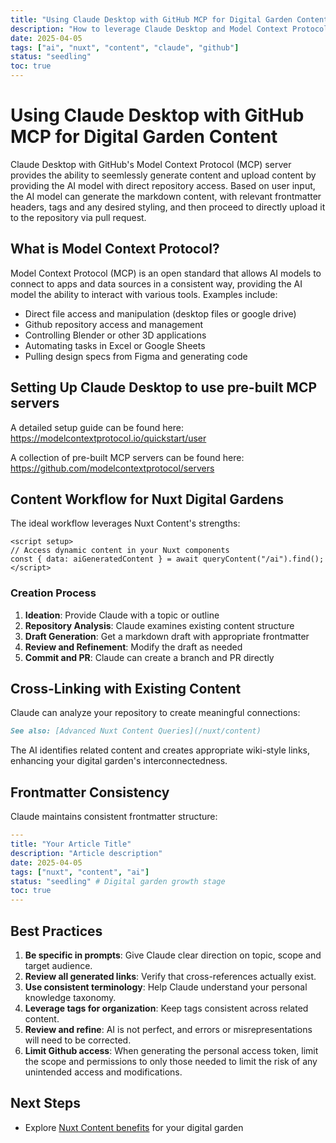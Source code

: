 ```yaml
---
title: "Using Claude Desktop with GitHub MCP for Digital Garden Content"
description: "How to leverage Claude Desktop and Model Context Protocol to automate content creation for Nuxt Content-powered digital gardens"
date: 2025-04-05
tags: ["ai", "nuxt", "content", "claude", "github"]
status: "seedling"
toc: true
---
```


# Using Claude Desktop with GitHub MCP for Digital Garden Content

Claude Desktop with GitHub's Model Context Protocol (MCP) server provides the ability to seemlessly generate content and upload content by providing the AI model with direct repository access. Based on user input, the AI model can generate the markdown content, with relevant frontmatter headers, tags and any desired styling, and then proceed to directly upload it to the repository via pull request.

## What is Model Context Protocol?

Model Context Protocol (MCP) is an open standard that allows AI models to connect to apps and data sources in a consistent way, providing the AI model the ability to interact with various tools. Examples include:

- Direct file access and manipulation (desktop files or google drive)
- Github repository access and management
- Controlling Blender or other 3D applications
- Automating tasks in Excel or Google Sheets
- Pulling design specs from Figma and generating code

## Setting Up Claude Desktop to use pre-built MCP servers

A detailed setup guide can be found here:
https://modelcontextprotocol.io/quickstart/user

A collection of pre-built MCP servers can be found here:
https://github.com/modelcontextprotocol/servers

## Content Workflow for Nuxt Digital Gardens

The ideal workflow leverages Nuxt Content's strengths:

```vue
<script setup>
// Access dynamic content in your Nuxt components
const { data: aiGeneratedContent } = await queryContent("/ai").find();
</script>
```

### Creation Process

1. **Ideation**: Provide Claude with a topic or outline
2. **Repository Analysis**: Claude examines existing content structure
3. **Draft Generation**: Get a markdown draft with appropriate frontmatter
4. **Review and Refinement**: Modify the draft as needed
5. **Commit and PR**: Claude can create a branch and PR directly

## Cross-Linking with Existing Content

Claude can analyze your repository to create meaningful connections:

```markdown
See also: [Advanced Nuxt Content Queries](/nuxt/content)
```

The AI identifies related content and creates appropriate wiki-style links, enhancing your digital garden's interconnectedness.

## Frontmatter Consistency

Claude maintains consistent frontmatter structure:

```yaml
---
title: "Your Article Title"
description: "Article description"
date: 2025-04-05
tags: ["nuxt", "content", "ai"]
status: "seedling" # Digital garden growth stage
toc: true
---
```

## Best Practices

1. **Be specific in prompts**: Give Claude clear direction on topic, scope and target audience.
2. **Review all generated links**: Verify that cross-references actually exist.
3. **Use consistent terminology**: Help Claude understand your personal knowledge taxonomy.
4. **Leverage tags for organization**: Keep tags consistent across related content.
5. **Review and refine**: AI is not perfect, and errors or misrepresentations will need to be corrected.
6. **Limit Github access**: When generating the personal access token, limit the scope and permissions to only those needed to limit the risk of any unintended access and modifications.

## Next Steps

- Explore [Nuxt Content benefits](/nuxt/nuxt-content-benefits) for your digital garden
